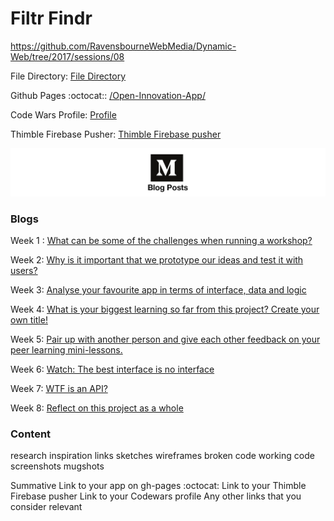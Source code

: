 # Filtr Findr
https://github.com/RavensbourneWebMedia/Dynamic-Web/tree/2017/sessions/08

File Directory: [File Directory](https://github.com/CallumLovekin28/Open-Innovation-App)

Github Pages :octocat:: [/Open-Innovation-App/](https://callumlovekin28.github.io/Open-Innovation-App/)

Code Wars Profile: [Profile]()

Thimble Firebase Pusher: [Thimble Firebase pusher]()

![blogs](https://raw.githubusercontent.com/CallumLovekin28/CreativeCollaboration/master/Images/blogposts.png)
### Blogs

Week 1 : [What can be some of the challenges when running a workshop?](https://medium.com/@c.lovekin/what-can-be-some-of-the-challenges-when-running-a-workshop-804fff4134ca) 

Week 2: [Why is it important that we prototype our ideas and test it with users?](https://medium.com/@c.lovekin/why-is-it-important-that-we-prototype-our-ideas-and-test-it-with-users-7349e21a4d63) 

Week 3: [Analyse your favourite app in terms of interface, data and logic]() 

Week 4: [What is your biggest learning so far from this project? Create your own title!]() 

Week 5: [Pair up with another person and give each other feedback on your peer learning mini-lessons.](https://medium.com/@c.lovekin/peer-feedback-on-javascript-mini-lessons-bea12d7d6c89)

Week 6: [Watch: The best interface is no interface](https://medium.com/@c.lovekin/the-best-interface-is-no-interface-5521bfcf1664) 

Week 7: [WTF is an API?]() 

Week 8: [Reflect on this project as a whole]() 

### Content 
research
inspiration links
sketches
wireframes
broken code
working code
screenshots
mugshots


Summative
Link to your app on gh-pages :octocat:
Link to your Thimble Firebase pusher
Link to your Codewars profile
Any other links that you consider relevant



